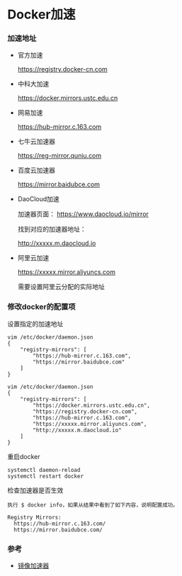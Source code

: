 
# Docker加速

### 加速地址
* 官方加速
  
    https://registry.docker-cn.com


* 中科大加速

    https://docker.mirrors.ustc.edu.cn


* 网易加速

    https://hub-mirror.c.163.com
    
* 七牛云加速器

    https://reg-mirror.quniu.com


* 百度云加速器
  
    https://mirror.baidubce.com

* DaoCloud加速

    加速器页面：
     https://www.daocloud.io/mirror
    
    找到对应的加速器地址：
    
    http://xxxxx.m.daocloud.io    


* 阿里云加速
  
    https://xxxxx.mirror.aliyuncs.com
    
    需要设置阿里云分配的实际地址


### 修改docker的配置项
设置指定的加速地址

    vim /etc/docker/daemon.json
    {
        "registry-mirrors": [
            "https://hub-mirror.c.163.com",
            "https://mirror.baidubce.com"
        ]
    }
    
    vim /etc/docker/daemon.json
    {
        "registry-mirrors": [
            "https://docker.mirrors.ustc.edu.cn",
            "https://registry.docker-cn.com",
            "https://hub-mirror.c.163.com",
            "https://xxxxx.mirror.aliyuncs.com",
            "http://xxxxx.m.daocloud.io"
        ]
    }

重启docker

    systemctl daemon-reload
    systemctl restart docker

检查加速器是否生效

    执行 $ docker info，如果从结果中看到了如下内容，说明配置成功。
    
    Registry Mirrors:
      https://hub-mirror.c.163.com/
      https://mirror.baidubce.com/



### 参考
* [镜像加速器](https://yeasy.gitbook.io/docker_practice/install/mirror)